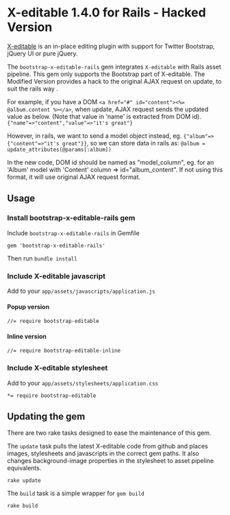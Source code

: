 # X-editable 1.4.0 for Rails - Hacked Version

[X-editable](https://github.com/vitalets/x-editable) is an in-place editing plugin with support for Twitter Bootstrap, jQuery UI or pure jQuery.

The `bootstrap-x-editable-rails` gem integrates `X-editable` with Rails asset pipeline. This gem only supports the Bootstrap part of X-editable. The Modified Version provides a hack to the original AJAX request on update, to suit the rails way .

For example, if you have a DOM ``<a href="#" id="content"><%= @album.content %></a>``, when update, AJAX request sends the updated value as below. (Note that value in 'name' is extracted from DOM id).
``{"name"=>"content","value"=>"it's great"}``

However, in rails, we want to send a model object instead, eg. ``{"album"=> {"content"=>"it's great"}}``, so we can store data in rails as: `` @album = update_attributes(@params[:album]) ``

In the new code, DOM id should be named as "model_column", eg. for an 'Album' model with 'Content' column =>  id="album_content". If not using this format, it will use original AJAX request format.

## Usage

### Install bootstrap-x-editable-rails gem

Include `bootstrap-x-editable-rails` in Gemfile

    gem 'bootstrap-x-editable-rails'

Then run `bundle install`

### Include X-editable javascript

Add to your `app/assets/javascripts/application.js`

#### Popup version

    //= require bootstrap-editable

#### Inline version

    //= require bootstrap-editable-inline

### Include X-editable stylesheet

Add to your `app/assets/stylesheets/application.css`

    *= require bootstrap-editable

## Updating the gem
There are two rake tasks designed to ease the maintenance of this gem.

The `update` task pulls the latest X-editable code from github and places images, stylesheets and javascripts in the correct gem paths. It also changes background-image properties in the stylesheet to asset pipeline equivalents.

	rake update
	
The `build` task is a simple wrapper for `gem build`
	
	rake build
